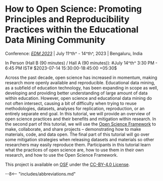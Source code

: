 # How to Open Science: Promoting Principles and Reproducibility Practices within the Educational Data Mining Community

Conference: [*EDM 2023*][edm] | July 11^th^ - 14^th^, 2023 | Bengaluru, India

<p class="time_format" markdown>
In Person (Hall B (90 minutes) / Hall A (90 minutes)): #July 14^th^ 3:30 PM - 6:45 PM IST# $2023-07-14 15:30:00-18:45:00 +05:30$
</p>

Across the past decade, open science has increased in momentum, making research more openly available and reproducible.  Educational data mining, as a subfield of education technology, has been expanding in scope as well, developing and providing better understanding of large amount of data within education. However, open science and educational data mining do not often intersect, causing a bit of difficulty when trying to reuse methodologies, datasets, analyses for replication, reproduction, or an entirely separate end goal. In this tutorial, we will provide an overview of open science practices and their benefits and mitigation within research. In the second part of this tutorial, we will use the [Open Science Framework][osf] to make, collaborate, and share projects – demonstrating how to make materials, code, and data open. The final part of this tutorial will go over some mitigation strategies when releasing datasets and materials so other researchers may easily reproduce them. Participants in this tutorial learn what the practices of open science are, how to use them in their own research, and how to use the Open Science Framework.

This project is available on [OSF][project] under the [CC-BY-4.0 License][cc4].

[osf]: https://osf.io/
[project]: https://doi.org/10.17605/osf.io/gkuqv
[cc4]: https://creativecommons.org/licenses/by/4.0/

[edm]: https://educationaldatamining.org/edm2023/

--8<-- "includes/abbreviations.md"
